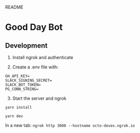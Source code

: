 README

# Good Day Bot

## Development

1. Install ngrok and authenticate

2. Create a .env file with:

```
GH_API_KEY=
SLACK_SIGNING_SECRET=
SLACK_BOT_TOKEN=
PG_CONN_STRING=
```

3. Start the server and ngrok

`yarn install`

`yarn dev`

In a new tab: `ngrok http 3000 --hostname octo-devex.ngrok.io`